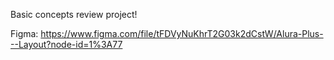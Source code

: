Basic concepts review project!

Figma:
https://www.figma.com/file/tFDVyNuKhrT2G03k2dCstW/Alura-Plus---Layout?node-id=1%3A77